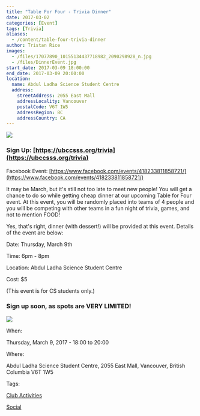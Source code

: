 ```yaml
---
title: "Table For Four - Trivia Dinner"
date: 2017-03-02
categories: [Event]
tags: [Trivia]
aliases:
  - /content/table-four-trivia-dinner
author: Tristan Rice
images:
  - /files/17077890_10155134437718982_2090298928_n.jpg
  - /files/DinnerEvent.jpg
start_date: 2017-03-09 18:00:00
end_date: 2017-03-09 20:00:00
location:
  name: Abdul Ladha Science Student Centre
  address:
    streetAddress: 2055 East Mall
    addressLocality: Vancouver
    postalCode: V6T 1W5
    addressRegion: BC
    addressCountry: CA
---
```


![](/files/17077890_10155134437718982_2090298928_n.jpg)

### Sign Up: [https://ubccsss.org/trivia](https://ubccsss.org/trivia)

Facebook Event: [https://www.facebook.com/events/418233811858721/](https://www.facebook.com/events/418233811858721/)

It may be March, but it's still not too late to meet new people! You will get a chance to do so while getting cheap dinner at our upcoming Table for Four event. At this event, you will be randomly placed into teams of 4 people and you will be competing with other teams in a fun night of trivia, games, and not to mention FOOD!

Yes, that's right, dinner (with dessert!) will be provided at this event. Details of the event are below:

Date: Thursday, March 9th

Time: 6pm - 8pm

Location: Abdul Ladha Science Student Centre

Cost: $5

(This event is for CS students only.)

### Sign up soon, as spots are VERY LIMITED!

![](/files/DinnerEvent.jpg)

When:

Thursday, March 9, 2017 - 18:00 to 20:00

Where:

Abdul Ladha Science Student Centre, 2055 East Mall, Vancouver, British Columbia V6T 1W5

Tags:

[Club Activities](/club)

[Social](/social)

